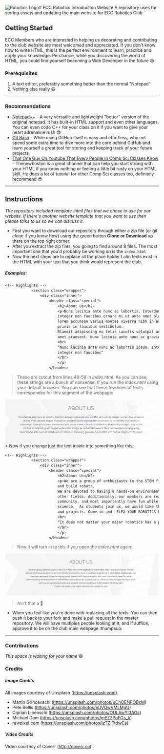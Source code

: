 ﻿<img src="/images/ECC Crocs logo.jpg" alt="Robotics Logo" style="width=20px;height=20px;"># ECC Robotics Introduction Website
A repository uses for storing assets and updating the main website for ECC Robotics Club

## Getting Started
ECC Members who are interested in helping us decorating and contributing to the club website are most welcomed and appreciated. If you don't know how to write HTML, this is the perfect environment to learn, practice and apply your knowledge. Perchance, while you discovering the world of HTML, you could find yourself becoming a Web Developer in the future :wink:

### Prerequisites
1) A text editor, preferably something better than the normal "Notepad"
2) Nothing else really :laughing:
---
### Recommendations
* [Notepad++](https://notepad-plus-plus.org/) - A very versatile and lightweight "better" version of the original notepad. It has built-in HTML support and even other languages. You can even code C++ for your class on it if you want to give your heart adrenaline rush :sunglasses:
* [Git Bash](https://git-scm.com/downloads) - While using GitHub itself is easy and effortless, why not spend some extra time to dive more into the core behind GitHub and learn yourself a great tool for storing and keeping track of your future projects
* [That One Guy On Youtube That Every People In Comp Sci Classes Know](https://www.youtube.com/watch?v=cqszz_OfAFQ&list=PLC1322B5A0180C946) - Thenewboston is a great channel that can help you start strong with your HTML if you know nothing or feeling a little bit rusty on your HTML skill. He does a lot of tutorial for other Comp Sci classes too, definitely recommend :heart_eyes:
---
## Instructions
*The repository included template .html files that we chose to use for our website. If there's another website template that you want to use then please talks to us so we can discuss it.*

* First you want to download our repository through either a zip file (or git clone if you know how) using the green button **Clone or Download** up there on the top right corner.
* After you extract the zip files, you going to find around 8 files. The most important one that you'd probably be working on is the `index.html`
* Now the next steps are to replace all the place holder Latin texts exist in the HTML with your text that you think would represent the club.
##### Examples:
```css
<!-- Highlights -->
            <section class="wrapper">
                <div class="inner">
                    <header class="special">
                        <h2>About Us</h2>
                        <p>Nunc lacinia ante nunc ac lobortis. Interdum adipiscing gravida odio porttitor sem non mi 
                        integer non faucibus ornare mi ut ante amet placerat aliquet. Volutpat eu sed ante lacinia sapien 
                        lorem accumsan varius montes viverra nibh in adipiscing. Lorem ipsum dolor vestibulum ante ipsum 
                        primis in faucibus vestibulum. 
                        Blandit adipiscing eu felis iaculis volutpat ac adipiscing sed feugiat eu faucibus. Integer ac sed 
                        amet praesent. Nunc lacinia ante nunc ac gravida
                        <br>
                        “Nunc lacinia ante nunc ac lobortis ipsum. Interdum adipiscing gravida odio porttitor sem non mi 
                        integer non faucibus”
                        </br>
                        </p>
                    </header>
```
> These are cutout from lines 48-59 in *index.html*. As you can see, these strings are a bunch of nonsense. If you run the *index.html* using your default browser. You can see that these few lines of texts correspondes for this segment of the webpage:
<img src = "/images/readme_example.PNG" alt = "Example IMG">
> Now if you change just the text inside into something like this:

```css
<!-- Highlights -->
            <section class="wrapper">
                <div class="inner">
                    <header class="special">
                        <h2>About Us</h2>
                        <p>We are a group of enthusiasts in the STEM field who come together to share ideas, learn, 
                        and build robots.
                        We are devoted to having a hands-on environment for everyone to work in, and gain experience in 
                        other fields. Additionally, our members are ready to lend a helping hand, interact with the 
                        community, and most importantly have fun while demonstrating the importance of mathematics and 
                        science.  As students join us, we would like the opportunity to work with you on upcoming events 
                        and projects. Come in and  FLEX YOUR ROBOTICS MUSCLE!!!
                        <br>
                        “It does not matter your major robotics has a place for you!”
                        </br>
                        </p>
                    </header>
```
> Now it will turn in to this if you open the *index.html* again:
<img src = "/images/example2.PNG" alt = "Example IMG">

> Ain't that a :cake:

* When you feel like you're done with replacing all the texts. You can then push it back to your fork and make a pull request in the master repository. We will have multiples people looking at it, and if suffice, approve it to be on the club main webpage :thumpsup:

---
### Contributions
*This space is waiting for your name* :smile:

### Credits
##### Image Credits

All images courtesy of Unsplash (https://unsplash.com).

- Martin Grincevschi (https://unsplash.com/photos/uCnOENPOBxM)
- Pete Bellis (https://unsplash.com/photos/eDVQwVMLMgU)
- Ciprian Lipenschi (https://unsplash.com/photos/OULAwYI3AGs)
- Michael Dam (https://unsplash.com/photos/mEZ3PoFGs_k)
- rawpixel.com (https://unsplash.com/photos/izTZ-TtdwCs)

##### Video Credits

Video courtesy of Coverr (http://coverr.co).